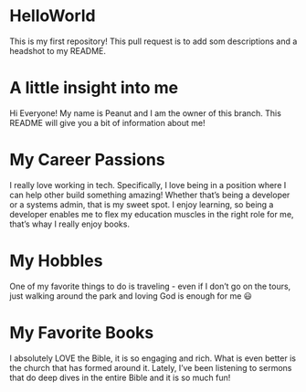 # HelloWorld
This is my first repository! This pull request is to add som descriptions and a headshot to my README.

# A little insight into me
Hi Everyone! My name is Peanut and I am the owner of this branch. This README will give you a bit of information about me!

# My Career Passions
I really love working in tech. Specifically, I love being in a position where I can help other build something amazing! Whether that’s being a developer or a systems admin, that is my sweet spot. I enjoy learning, so being a developer enables me to flex my education muscles in the right role for me, that’s whay I really enjoy books.

# My Hobbles
One of my favorite things to do is traveling - even if I don’t go on the tours, just walking around the park and loving God is enough for me 😃

# My Favorite Books
I absolutely LOVE the Bible, it is so engaging and rich. What is even better is the church that has formed around it. Lately, I’ve been listening to sermons that do deep dives in the entire Bible and it is so much fun!
